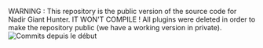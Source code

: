 WARNING : This repository is the public version of the source code for Nadir Giant Hunter. IT WON'T COMPILE ! All plugins were deleted in order to make the repository public (we have a working version in private).
![Commits depuis le début](https://img.shields.io/github/commits-since/alvina-dr/nadir-giant-hunter-public/initial)

